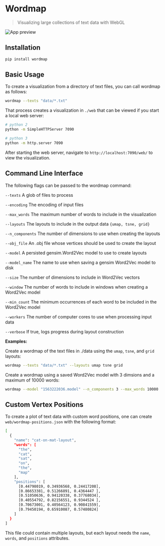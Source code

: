 # Wordmap

> Visualizing large collections of text data with WebGL

![App preview](./web/assets/preview.png?raw=true)

## Installation

```bash
pip install wordmap
```

## Basic Usage

To create a visualization from a directory of text files, you can call wordmap as follows:

```bash
wordmap --texts "data/*.txt"
```

That process creates a visualization in `./web` that can be viewed if you start a local web server:

```bash
# python 2
python -m SimpleHTTPServer 7090

# python 3
python -m http.server 7090
```

After starting the web server, navigate to `http://localhost:7090/web/` to view the visualization.

## Command Line Interface

The following flags can be passed to the wordmap command:

`--texts` A glob of files to process

`--encoding` The encoding of input files

`--max_words` The maximum number of words to include in the visualization

`--layouts` The layouts to include in the output data `{umap, tsne, grid}`

`--n_components` The number of dimensions to use when creating the layouts

`--obj_file` An .obj file whose vertices should be used to create the layout

`--model` A persisted gensim.Word2Vec model to use to create layouts

`--model_name` The name to use when saving a gensim Word2Vec model to disk

`--size` The number of dimensions to include in Word2Vec vectors

`--window` The number of words to include in windows when creating a Word2Vec model

`--min_count` The minimum occurrences of each word to be included in the Word2Vec model

`--workers` The number of computer cores to use when processing input data

`--verbose` If true, logs progress during layout construction

**Examples:**

Create a wordmap of the text files in ./data using the `umap`, `tsne`, and `grid` layouts:

```bash
wordmap --texts "data/*.txt" --layouts umap tsne grid
```

Create a wordmap using a saved Word2Vec model with 3 dimsions and a maximum of 10000 words:

```bash
wordmap --model "1563222036.model" --n_components 3 --max_words 10000
```

## Custom Vertex Positions

To create a plot of text data with custom word positions, one can create `web/wordmap-positions.json` with the following format:

```bash
[
  {
    "name": "cat-on-mat-layout",
    "words": [
      "the",
      "cat",
      "sat",
      "on",
      "the",
      "map"
    ],
    "positions": [
      [0.44798019, 0.34936568, 0.24417208],
      [0.86653381, 0.51266891, 0.4364447 ],
      [0.51050636, 0.94120338, 0.37768034],
      [0.40554792, 0.82156551, 0.9344524 ],
      [0.70673001, 0.40564123, 0.90841559],
      [0.79450194, 0.65910087, 0.57480824]
    ]
  }
]
```

This file could contain multiple layouts, but each layout needs the `name`, `words`, and `positions` attributes.
